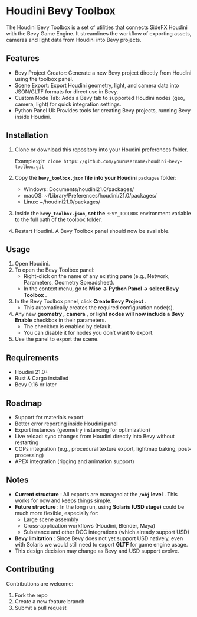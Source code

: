 # Houdini Bevy Toolbox

The Houdini Bevy Toolbox is a set of utilities that connects SideFX Houdini with the Bevy Game Engine.
It streamlines the workflow of exporting assets, cameras and light data from Houdini into Bevy projects.

## Features

* Bevy Project Creator: Generate a new Bevy project directly from Houdini using the toolbox panel.
* Scene Export: Export Houdini geometry, light, and camera data into JSON/GLTF formats for direct use in Bevy.
* Custom Node Tab: Adds a Bevy tab to supported Houdini nodes (geo, camera, light) for quick integration settings.
* Python Panel UI: Provides tools for creating Bevy projects, running Bevy inside Houdini.

## Installation

1. Clone or download this repository into your Houdini preferences folder.
   
   Example:`git clone https://github.com/yourusername/houdini-bevy-toolbox.git`
3. Copy the **`bevy_toolbox.json` file into your Houdini** `packages` folder:

   * Windows: Documents/houdini21.0/packages/
   * macOS: ~/Library/Preferences/houdini/21.0/packages/
   * Linux: ~/houdini21.0/packages/
4. Inside the **`bevy_toolbox.json`, set the** `BEVY_TOOLBOX` environment variable to the full path of the toolbox folder.
5. Restart Houdini. A Bevy Toolbox panel should now be available.

## Usage

1. Open Houdini.
2. To open the Bevy Toolbox panel:
   * Right-click on the name of any existing pane (e.g., Network, Parameters, Geometry Spreadsheet).
   * In the context menu, go to ****Misc** →** ****Python Panel** → select** **Bevy Toolbox** .
3. In the Bevy Toolbox panel, click **Create Bevy Project** .
   * This automatically creates the required configuration node(s).
4. Any new ****geometry** ,** **camera** , or ****light** nodes will now include a** **Bevy Enable** checkbox in their parameters.
   * The checkbox is enabled by default.
   * You can disable it for nodes you don’t want to export.
5. Use the panel to export the scene.

## Requirements

* Houdini 21.0+
* Rust & Cargo installed
* Bevy 0.16 or later

## Roadmap

* Support for materials export
* Better error reporting inside Houdini panel
* Export instances (geometry instancing for optimization)
* Live reload: sync changes from Houdini directly into Bevy without restarting
* COPs integration (e.g., procedural texture export, lightmap baking, post-processing)
* APEX integration (rigging and animation support)

## Notes

* **Current structure** : All exports are managed at the **`/obj` level** . This works for now and keeps things simple.
* **Future structure** : In the long run, using **Solaris (USD stage)** could be much more flexible, especially for:
  * Large scene assembly
  * Cross-application workflows (Houdini, Blender, Maya)
  * Substance and other DCC integrations (which already support USD)
* **Bevy limitation** : Since Bevy does not yet support USD natively, even with Solaris we would still need to export **GLTF** for game engine usage.
* This design decision may change as Bevy and USD support evolve.

## Contributing

Contributions are welcome:

1. Fork the repo
2. Create a new feature branch
3. Submit a pull request
